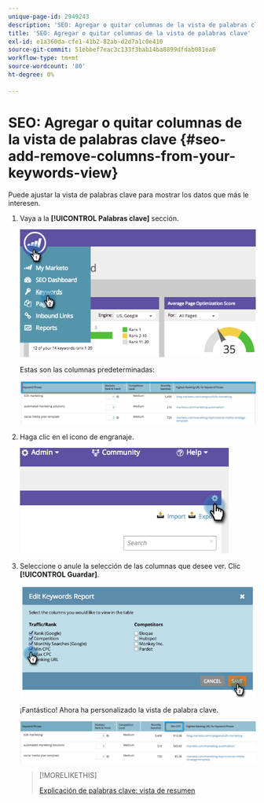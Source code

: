 ```yaml
---
unique-page-id: 2949243
description: 'SEO: Agregar o quitar columnas de la vista de palabras clave - Documentos de Marketo - Documentación del producto'
title: 'SEO: Agregar o quitar columnas de la vista de palabras clave'
exl-id: e1a360da-cfe1-41b2-82ab-d2d7a1c0e410
source-git-commit: 51ebbef7eac3c133f3bab14ba8899dfdab081ea6
workflow-type: tm+mt
source-wordcount: '80'
ht-degree: 0%

---
```


# SEO: Agregar o quitar columnas de la vista de palabras clave {#seo-add-remove-columns-from-your-keywords-view}

Puede ajustar la vista de palabras clave para mostrar los datos que más le interesen.

1. Vaya a la **[!UICONTROL Palabras clave]** sección.

   ![](assets/image2014-9-18-13-3a37-3a31.png)

   Estas son las columnas predeterminadas:

   ![](assets/image2014-9-18-13-3a37-3a36.png)

1. Haga clic en el icono de engranaje.

   ![](assets/image2014-9-18-13-3a37-3a39.png)

1. Seleccione o anule la selección de las columnas que desee ver. Clic **[!UICONTROL Guardar]**.

   ![](assets/image2014-9-18-13-3a37-3a42.png)

   ¡Fantástico! Ahora ha personalizado la vista de palabra clave.

   ![](assets/image2014-9-18-13-3a37-3a46.png)

   >[!MORELIKETHIS]
   >
   >[Explicación de palabras clave: vista de resumen](/help/marketo/product-docs/additional-apps/seo/keywords/seo-understanding-keywords.md)
